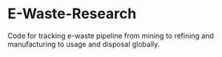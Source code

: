 # E-Waste-Research

Code for tracking e-waste pipeline from mining to refining and manufacturing to usage and disposal globally. 
